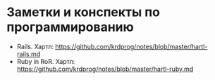 # Заметки и конспекты по программированию

- Rails. Хартл: https://github.com/krdprog/notes/blob/master/hartl-rails.md
- Ruby in RoR. Хартл: https://github.com/krdprog/notes/blob/master/hartl-ruby.md
